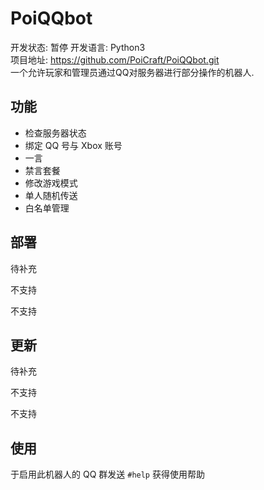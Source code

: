 # PoiQQbot  

开发状态: 暂停
开发语言: Python3   
项目地址: <https://github.com/PoiCraft/PoiQQbot.git>   
一个允许玩家和管理员通过QQ对服务器进行部分操作的机器人.  

## 功能

* 检查服务器状态
* 绑定 QQ 号与 Xbox 账号
* 一言
* 禁言套餐
* 修改游戏模式
* 单人随机传送
* 白名单管理

## 部署

<!-- tab:start -->
<!-- tab:Windows -->

待补充

<!-- tab:Linux -->

不支持

<!-- tab:MacOS -->

不支持

<!-- tab:end -->

## 更新


<!-- tab:start -->
<!-- tab:Windows -->

待补充

<!-- tab:Linux -->

不支持

<!-- tab:MacOS -->

不支持

<!-- tab:end -->

## 使用

于启用此机器人的 QQ 群发送 `#help` 获得使用帮助


